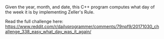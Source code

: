 Given the year, month, and date, this C++ program computes what day of the week it is by implementing
Zeller's Rule.

Read the full challenge here: https://www.reddit.com/r/dailyprogrammer/comments/79npf9/20171030_challenge_338_easy_what_day_was_it_again/

